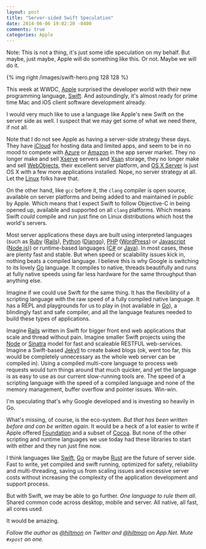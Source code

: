```yaml
---
layout: post
title: "Server-sided Swift Speculation"
date: 2014-06-06 19:02:20 -0400
comments: true
categories: Apple
---
```


<span class="light">Note: This is not a thing, it's just some idle speculation on my behalf. But maybe, just maybe, Apple will do something like this. Or not. Maybe we will do it.</span>

{% img right /images/swift-hero.png 128 128 %}

This week at WWDC, [Apple](http://www.apple.com) surprised the developer world with their new programming language, [Swift](https://developer.apple.com/swift/). And astoundingly, it's almost ready for prime time Mac and iOS client software development already.

I would very much like to use a language like Apple's new Swift on the server side as well. I suspect that we may get some of what we need there, if not all.

Note that I do not see Apple as having a server-side strategy these days. They have [iCloud](https://www.apple.com/icloud/) for hosting data and limited apps, and seem to be in no mood to compete with [Azure](http://azure.microsoft.com/en-us/) or [Amazon](http://aws.amazon.com) in the app server market. They no longer make and sell [Xserve](http://www.apple.com/support/xserve/) servers and [Xsan](http://www.apple.com/support/xsan/) storage, they no longer make and sell [WebObjects](http://en.wikipedia.org/wiki/WebObjects), their excellent server platform, and [OS X Server](http://www.apple.com/osx/server/) is just OS X with a few more applications installed. Nope, no server strategy at all. Let the [Linux](http://en.wikipedia.org/wiki/Linux) folks have that.

On the other hand, like `gcc` before it, the `clang` compiler is open source, available on server platforms and being added to and maintained *in public* by Apple. Which means that I expect Swift to follow Objective-C in being opened up,  available and supported on all `clang` platforms. Which means Swift *could* compile and run just fine on Linux distributions which host the world's servers.

Most server applications these days are built using interpreted languages (such as [Ruby](https://www.ruby-lang.org/en/) ([Rails](https://rubyonrails.org)), [Python](https://www.python.org) ([Django](https://www.djangoproject.com)), [PHP](http://www.php.net) ([WordPress](http://wordpress.org)) or [Javascript](http://www.ecmascript.org) ([Node.js](http://nodejs.org))) or runtime-based languages ([C#](http://msdn.microsoft.com/en-us/library/67ef8sbd.aspx) or [Java](http://www.java.com/en/)). In most cases, these are plenty fast and stable. But when speed or scalability issues kick in, nothing beats a compiled language. I believe this is why Google is switching to its lovely [Go](http://golang.org) language. It compiles to native, threads beautifully and runs at fully native speeds using far less hardware for the same throughput than anything else.

Imagine if we could use Swift for the same thing. It has the flexibility of a scripting language with the raw speed of a fully compiled native language. It has a REPL and playgrounds for us to play in (not available in [Go](http://golang.org)), a blindingly fast and safe compiler, and all the language features needed to build these types of applications.

Imagine [Rails](https://rubyonrails.org/) written in Swift for bigger front end web applications that scale and thread without pain. Imagine smaller Swift projects using the [Node](http://nodejs.org) or [Sinatra](http://www.sinatrarb.com) model for fast and scaleable RESTFUL web-services. Imagine a Swift-based [Jekyll](http://jekyllrb.com) to create baked blogs (<span class="light">ok, went too far, this would be completely unnecessary as the whole web server can be compiled in</span>). Using a compiled multi-core language to process web requests would turn things around that much quicker, and yet the language is as easy to use as our current slow-running tools are. The speed of a scripting language with the speed of a compiled language and none of the memory management, buffer overflow and pointer issues. Win-win.

I'm speculating that's why Google developed and is investing so heavily in Go.

What's missing, of course, is the eco-system. *But that has been written before and can be written again*. It would be a heck of a lot easier to write if Apple offered [Foundation](http://en.wikipedia.org/wiki/Foundation_Kit) and a subset of [Cocoa](https://developer.apple.com/technologies/mac/cocoa.html). But none of the other scripting and runtime languages we use today had these libraries to start with either and they run just fine now.

I think languages like [Swift](https://developer.apple.com/swift/), [Go](http://golang.org) or maybe [Rust](http://www.rust-lang.org) are the future of server side. Fast to write, yet compiled and swift running, optimized for safety, reliability and multi-threading, saving us from scaling issues and excessive server costs without increasing the complexity of the application development and support process.

But with Swift, we may be able to go further. *One language to rule them all*. Shared common code across desktop, mobile and server. All native, all fast, all cores used.

It would be amazing.

*Follow the author as [@hiltmon](http://https://twitter.com/hiltmon) on Twitter and [@hiltmon](http://alpha.app.net/hiltmon) on App.Net. Mute `#xpost` on one.*